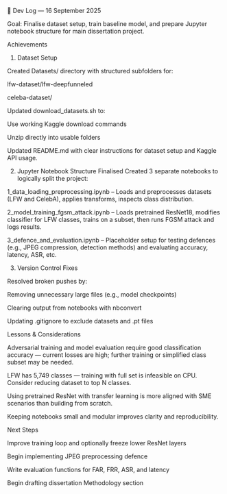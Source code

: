 📅 Dev Log — 16 September 2025

Goal: Finalise dataset setup, train baseline model, and prepare Jupyter notebook structure for main dissertation project.

Achievements

1. Dataset Setup

Created Datasets/ directory with structured subfolders for:

lfw-dataset/lfw-deepfunneled

celeba-dataset/

Updated download_datasets.sh to:

Use working Kaggle download commands

Unzip directly into usable folders

Updated README.md with clear instructions for dataset setup and Kaggle API usage.

2. Jupyter Notebook Structure Finalised
Created 3 separate notebooks to logically split the project:

1_data_loading_preprocessing.ipynb
– Loads and preprocesses datasets (LFW and CelebA), applies transforms, inspects class distribution.

2_model_training_fgsm_attack.ipynb
– Loads pretrained ResNet18, modifies classifier for LFW classes, trains on a subset, then runs FGSM attack and logs results.

3_defence_and_evaluation.ipynb
– Placeholder setup for testing defences (e.g., JPEG compression, detection methods) and evaluating accuracy, latency, ASR, etc.

3. Version Control Fixes

Resolved broken pushes by:

Removing unnecessary large files (e.g., model checkpoints)

Clearing output from notebooks with nbconvert

Updating .gitignore to exclude datasets and .pt files

Lessons & Considerations

Adversarial training and model evaluation require good classification accuracy — current losses are high; further training or simplified class subset may be needed.

LFW has 5,749 classes — training with full set is infeasible on CPU. Consider reducing dataset to top N classes.

Using pretrained ResNet with transfer learning is more aligned with SME scenarios than building from scratch.

Keeping notebooks small and modular improves clarity and reproducibility.

Next Steps

Improve training loop and optionally freeze lower ResNet layers

Begin implementing JPEG preprocessing defence

Write evaluation functions for FAR, FRR, ASR, and latency

Begin drafting dissertation Methodology section